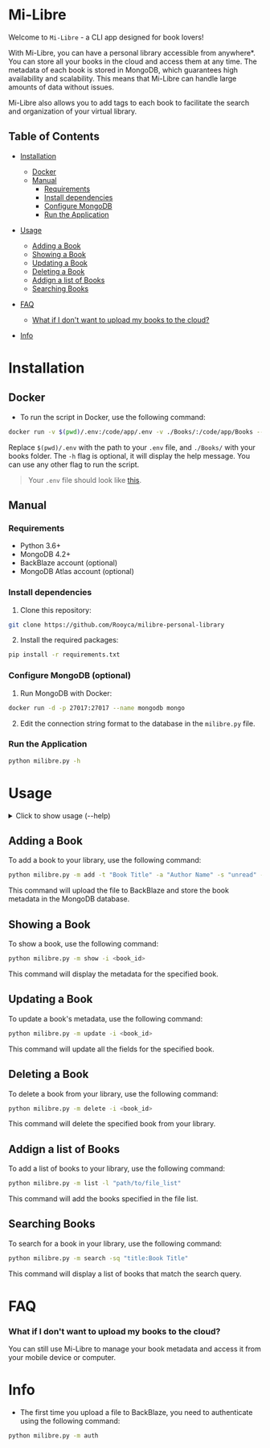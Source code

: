 # Mi-Libre

Welcome to `Mi-Libre` - a CLI app designed for book lovers!

With Mi-Libre, you can have a personal library accessible from anywhere*. You can store all your books in the cloud and access them at any time. The metadata of each book is stored in MongoDB, which guarantees high availability and scalability. This means that Mi-Libre can handle large amounts of data without issues.

Mi-Libre also allows you to add tags to each book to facilitate the search and organization of your virtual library.

## Table of Contents

- [Installation](#installation)
	- [Docker](#docker)
	- [Manual](#manual)
		- [Requirements](#requirements)
		- [Install dependencies](#install-dependencies)
		- [Configure MongoDB](#configure-mongodb)
		- [Run the Application](#run-the-application)
- [Usage](#Usage)
	- [Adding a Book](#adding-a-book)
	- [Showing a Book](#showing-a-book)
	- [Updating a Book](#updating-a-book)
	- [Deleting a Book](#deleting-a-book)
	- [Addign a list of Books](#addign-a-list-of-books)
	- [Searching Books](#searching-books)
- [FAQ](#FAQ)
	- [What if I don't want to upload my books to the cloud?](#what-if-i-dont-want-to-upload-my-books-to-the-cloud)

- [Info](#info)


# Installation

## Docker 

- To run the script in Docker, use the following command:

```bash
docker run -v $(pwd)/.env:/code/app/.env -v ./Books/:/code/app/Books --network host -it --rm milibre:alphine -h
```

Replace `$(pwd)/.env` with the path to your `.env` file, and `./Books/` with your books folder.
The `-h` flag is optional, it will display the help message. You can use any other flag to run the script.

> Your `.env` file should look like [this](.env.example).


## Manual


### Requirements

- Python 3.6+
- MongoDB 4.2+
- BackBlaze account (optional)
- MongoDB Atlas account (optional)

### Install dependencies

1. Clone this repository:

```bash
git clone https://github.com/Rooyca/milibre-personal-library
```

2. Install the required packages:

```bash
pip install -r requirements.txt
```

### Configure MongoDB (optional)

1. Run MongoDB with Docker:

```bash
docker run -d -p 27017:27017 --name mongodb mongo
```

2. Edit the connection string format to the database in the `milibre.py` file.

### Run the Application

```bash
python milibre.py -h
```

# Usage

<details>
	<summary>Click to show usage (--help)</summary>


	usage: milibre.py [-h] -m {add,auth,show,list,search,delete,update} [-t TITLE] [-a AUTHOR] [-n NUMBER] [-s STATUS]
	                  [-i ID] [-f FILE] [-md MAX_DOCS] [-sb SORT_BY] [-sq SEARCH_QUERY]

	MiLibre - A simple command line tool to manage your book library.

	options:
	  -h, --help            show this help message and exit
	  -m {add,auth,show,list,search,delete,update}, --mode {add,auth,show,list,search,delete,update}
	                        Mode (add, auth, update, delete, list, search, show)
	  -t TITLE, --title TITLE
	                        Book title
	  -a AUTHOR, --author AUTHOR
	                        Book author
	  -n NUMBER, --number NUMBER
	                        Number of results to display (default: 1)
	  -s STATUS, --status STATUS
	                        Status of the book (default: unread)
	  -i ID, --id ID        Book ID
	  -f FILE, --file FILE  File with book data. File format: title, author, status
	  -md MAX_DOCS, --max_docs MAX_DOCS
	                        Number of documents to display
	  -sb SORT_BY, --sort_by SORT_BY
	                        Sort documents by this field in this order [A: Ascending, D: Descending]. (default: _id A)
	  -sq SEARCH_QUERY, --search_query SEARCH_QUERY
	                        Search query, example: "title:Karamasov"

</details>



## Adding a Book

To add a book to your library, use the following command:

```bash
python milibre.py -m add -t "Book Title" -a "Author Name" -s "unread" -f "path/to/file"
```

This command will upload the file to BackBlaze and store the book metadata in the MongoDB database.

## Showing a Book

To show a book, use the following command:

```bash
python milibre.py -m show -i <book_id>
```

This command will display the metadata for the specified book.

## Updating a Book

To update a book's metadata, use the following command:

```bash
python milibre.py -m update -i <book_id>
```

This command will update all the fields for the specified book.


## Deleting a Book

To delete a book from your library, use the following command:

```bash
python milibre.py -m delete -i <book_id>
```

This command will delete the specified book from your library.

## Addign a list of Books

To add a list of books to your library, use the following command:

```bash
python milibre.py -m list -l "path/to/file_list"
```

This command will add the books specified in the file list.

## Searching Books

To search for a book in your library, use the following command:

```bash
python milibre.py -m search -sq "title:Book Title"
```

This command will display a list of books that match the search query.

# FAQ

### What if I don't want to upload my books to the cloud?

You can still use Mi-Libre to manage your book metadata and access it from your mobile device or computer.

# Info

- The first time you upload a file to BackBlaze, you need to authenticate using the following command:

```bash
python milibre.py -m auth
```

